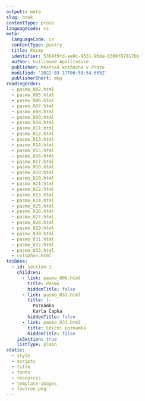 ```yaml
---
outputs: meta
slug: book
contentType: prose
languageCode: cs
meta:
  languageCode: cs
  contentType: poetry
  title: Pásmo
  identifier: 5369f9fd-ae0c-4531-96da-8300f87817bb
  author: Guillaume Apollinaire
  publisher: Městská knihovna v Praze
  modified: '2022-03-17T06:50:54.655Z'
  publisherShort: mkp
readingOrder:
  - pasmo_002.html
  - pasmo_005.html
  - pasmo_006.html
  - pasmo_007.html
  - pasmo_008.html
  - pasmo_009.html
  - pasmo_010.html
  - pasmo_011.html
  - pasmo_012.html
  - pasmo_013.html
  - pasmo_014.html
  - pasmo_015.html
  - pasmo_016.html
  - pasmo_017.html
  - pasmo_018.html
  - pasmo_019.html
  - pasmo_020.html
  - pasmo_021.html
  - pasmo_022.html
  - pasmo_023.html
  - pasmo_024.html
  - pasmo_025.html
  - pasmo_026.html
  - pasmo_027.html
  - pasmo_028.html
  - pasmo_029.html
  - pasmo_030.html
  - pasmo_031.html
  - pasmo_032.html
  - pasmo_033.html
  - colophon.html
tocBase:
  - id: section-1
    children:
      - link: pasmo_006.html
        title: Pásmo
        hiddenTitle: false
      - link: pasmo_032.html
        title: |-
          Poznámka
          Karla Čapka
        hiddenTitle: false
      - link: pasmo_033.html
        title: Ediční poznámka
        hiddenTitle: false
    isSection: true
    listType: plain
static:
  - style
  - scripts
  - title
  - fonts
  - resources
  - template-images
  - favicon.png
---
```

